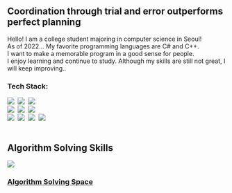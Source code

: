 ## Coordination through trial and error outperforms perfect planning
Hello! I am a college student majoring in computer science in Seoul!</br>
As of 2022... My favorite programming languages are C# and C++.</br>
I want to make a memorable program in a good sense for people.</br>
I enjoy learning and continue to study. Although my skills are still not great, I will keep improving..
### Tech Stack:
<div align="left">
  <img src="https://img.shields.io/badge/C-6699FF.svg?style=for-the-badge&logo=C&logoColor=white" />&nbsp
  <img src="https://img.shields.io/badge/C++-9999FF.svg?style=for-the-badge&logo=Cplusplus&logoColor=white" />&nbsp
  <img src="https://img.shields.io/badge/Csharp-6666FF.svg?style=for-the-badge&logo=Csharp&logoColor=white" />&nbsp
</div>

<div align="left">
  <img src="https://img.shields.io/badge/styled--components-DB7093?style=for-the-badge&logo=styled-components&logoColor=ffd35b" />&nbsp
  <img src="https://img.shields.io/badge/tailwindcss-1daabb.svg?style=for-the-badge&logo=tailwind-css&logoColor=white" />&nbsp
  <img src="https://img.shields.io/badge/Python-3300CC.svg?style=for-the-badge&logo=python&logoColor=white" />&nbsp
</div>

<div align="left">
  <img src="https://img.shields.io/badge/MySQL-FF3300?style=for-the-badge&logo=mysql&logoColor=white" />&nbsp
  <img src="https://img.shields.io/badge/JavaScript-FFCC33.svg?style=for-the-badge&logo=javascript&logoColor=white" />&nbsp
  <img src="https://img.shields.io/badge/HTML5-FF6600.svg?style=for-the-badge&logo=html5&logoColor=white" />&nbsp
  <img src="https://img.shields.io/badge/css3-1572B6.svg?style=for-the-badge&logo=css3&logoColor=white" />&nbsp
</div>
</br>

## Algorithm Solving Skills</h3>

<div align = "left">
  <img align='center' src="http://mazassumnida.wtf/api/v2/generate_badge?boj=gkakcl74">
</div>

### [Algorithm Solving Space](https://hip-fibre-278.notion.site/2a4598d92f5a475d9dc0b372e2ab5ba8?pvs=4)



<!---
gkakcl74/gkakcl74 is a ✨ special ✨ repository because its `README.md` (this file) appears on your GitHub profile.
You can click the Preview link to take a look at your changes.
--->
